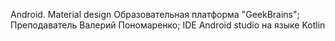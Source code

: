 Android. Material design
Образовательная платформа "GeekBrains"; 
Преподаватель Валерий Пономаренко; 
IDE Android studio на языке Kotlin
